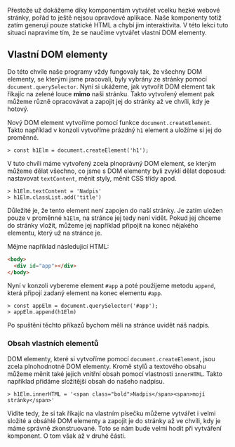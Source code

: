 Přestože už dokážeme díky komponentám vytvářet vcelku hezké webové stránky, pořád to ještě nejsou opravdové aplikace. Naše komponenty totiž zatím generují pouze statické HTML a chybí jim interaktivita. V této lekci tuto situaci napravíme tím, že se naučíme vytvářet vlastní DOM elementy.

## Vlastní DOM elementy

Do této chvíle naše programy vždy fungovaly tak, že všechny DOM elementy, se kterými jsme pracovali, byly vybrány ze stránky pomocí `document.querySelector`. Nyní si ukážeme, jak vytvořit DOM element tak říkajíc na zelené louce **mimo** naši stránku. Takto vytvořený element pak můžeme různě opracovávat a zapojit jej do stránky až ve chvíli, kdy je hotový.

Nový DOM element vytvoříme pomocí funkce `document.createElement`. Takto například v konzoli vytvoříme prázdný `h1` element a uložíme si jej do proměnné.

```jscon
> const h1Elm = document.createElement('h1');
```

V tuto chvíli máme vytvořený zcela plnoprávný DOM element, se kterým můžeme dělat všechno, co jsme s DOM elementy byli zvyklí dělat doposud: nastavovat `textContent`, měnit styly, měnit CSS třídy apod.

```jscon
> h1Elm.textContent = 'Nadpis'
> h1Elm.classList.add('title')
```

Důležité je, že tento element není zapojen do naší stránky. Je zatím uložen pouze v proměnné `h1Elm`, na stránce jej tedy není vidět. Pokud jej chceme do stránky vložit, můžeme jej například připojit na konec nějakého elementu, který už na stránce je.

Mějme například následujicí HTML:

```html
<body>
  <div id="app"></div>
</body>
```

Nyní v konzoli vybereme element `#app` a poté použijeme metodu `append`, která připojí zadaný element na konec elementu `#app`.

```jscon
> const appElm = document.querySelector('#app');
> appElm.append(h1Elm)
```

Po spuštění těchto příkazů bychom měli na stránce uvidět náš nadpis.

### Obsah vlastních elementů

DOM elementy, které si vytvoříme pomocí `document.createElement`, jsou zcela plnohodnotné DOM elementy. Kromě stylů a textového obsahu můžeme měnit také jejich vnitřní obsah pomocí vlastnosti `innerHTML`. Takto například přidáme složitější obsah do našeho nadpisu.

```jscon
> h1Elm.innerHTML = '<span class="bold">Nadpis</span><span>mojí stránky</span>'
```

Vidíte tedy, že si tak říkajíc na vlastním písečku můžeme vytvářet i velmi složité a obsáhlé DOM elementy a zapojit je do stránky až ve chvíli, kdy je máme správně zkonstruované. Toto se nám bude velmi hodit při vytváření komponent. O tom však až v druhé části.
